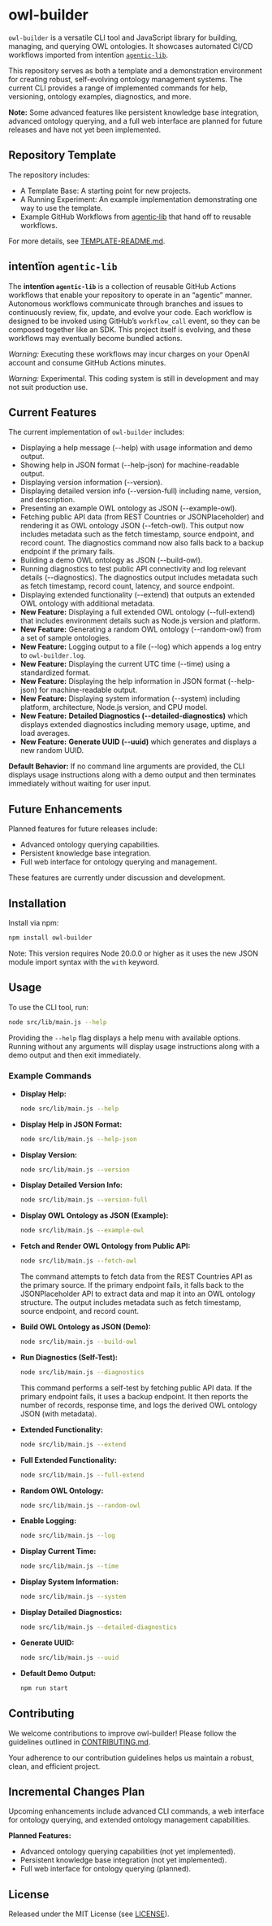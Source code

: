 # owl-builder

`owl-builder` is a versatile CLI tool and JavaScript library for building, managing, and querying OWL ontologies. It showcases automated CI/CD workflows imported from intentïon [`agentic‑lib`](https://github.com/xn-intenton-z2a/agentic-lib).

This repository serves as both a template and a demonstration environment for creating robust, self-evolving ontology management systems. The current CLI provides a range of implemented commands for help, versioning, ontology examples, diagnostics, and more.

**Note:** Some advanced features like persistent knowledge base integration, advanced ontology querying, and a full web interface are planned for future releases and have not yet been implemented.

## Repository Template

The repository includes:
* A Template Base: A starting point for new projects.
* A Running Experiment: An example implementation demonstrating one way to use the template.
* Example GitHub Workflows from [agentic‑lib](https://github.com/xn-intenton-z2a/agentic-lib) that hand off to reusable workflows.

For more details, see [TEMPLATE-README.md](./TEMPLATE-README.md).

## intentïon `agentic‑lib`

The **intentïon `agentic‑lib`** is a collection of reusable GitHub Actions workflows that enable your repository to operate in an “agentic” manner. Autonomous workflows communicate through branches and issues to continuously review, fix, update, and evolve your code. Each workflow is designed to be invoked using GitHub’s `workflow_call` event, so they can be composed together like an SDK. This project itself is evolving, and these workflows may eventually become bundled actions.

*Warning:* Executing these workflows may incur charges on your OpenAI account and consume GitHub Actions minutes.

*Warning:* Experimental. This coding system is still in development and may not suit production use.

## Current Features

The current implementation of `owl-builder` includes:

- Displaying a help message (--help) with usage information and demo output.
- Showing help in JSON format (--help-json) for machine-readable output.
- Displaying version information (--version).
- Displaying detailed version info (--version-full) including name, version, and description.
- Presenting an example OWL ontology as JSON (--example-owl).
- Fetching public API data (from REST Countries or JSONPlaceholder) and rendering it as OWL ontology JSON (--fetch-owl). This output now includes metadata such as the fetch timestamp, source endpoint, and record count. The diagnostics command now also falls back to a backup endpoint if the primary fails.
- Building a demo OWL ontology as JSON (--build-owl).
- Running diagnostics to test public API connectivity and log relevant details (--diagnostics). The diagnostics output includes metadata such as fetch timestamp, record count, latency, and source endpoint.
- Displaying extended functionality (--extend) that outputs an extended OWL ontology with additional metadata.
- **New Feature:** Displaying a full extended OWL ontology (--full-extend) that includes environment details such as Node.js version and platform.
- **New Feature:** Generating a random OWL ontology (--random-owl) from a set of sample ontologies.
- **New Feature:** Logging output to a file (--log) which appends a log entry to `owl-builder.log`.
- **New Feature:** Displaying the current UTC time (--time) using a standardized format.
- **New Feature:** Displaying the help information in JSON format (--help-json) for machine-readable output.
- **New Feature:** Displaying system information (--system) including platform, architecture, Node.js version, and CPU model.
- **New Feature:** **Detailed Diagnostics (--detailed-diagnostics)** which displays extended diagnostics including memory usage, uptime, and load averages.
- **New Feature:** **Generate UUID (--uuid)** which generates and displays a new random UUID.

**Default Behavior:** If no command line arguments are provided, the CLI displays usage instructions along with a demo output and then terminates immediately without waiting for user input.


## Future Enhancements

Planned features for future releases include:

- Advanced ontology querying capabilities.
- Persistent knowledge base integration.
- Full web interface for ontology querying and management.

These features are currently under discussion and development.

## Installation

Install via npm:

```bash
npm install owl-builder
```

Note: This version requires Node 20.0.0 or higher as it uses the new JSON module import syntax with the `with` keyword.

## Usage

To use the CLI tool, run:

```bash
node src/lib/main.js --help
```

Providing the `--help` flag displays a help menu with available options. Running without any arguments will display usage instructions along with a demo output and then exit immediately.

### Example Commands

- **Display Help:**
  ```bash
  node src/lib/main.js --help
  ```

- **Display Help in JSON Format:**
  ```bash
  node src/lib/main.js --help-json
  ```

- **Display Version:**
  ```bash
  node src/lib/main.js --version
  ```

- **Display Detailed Version Info:**
  ```bash
  node src/lib/main.js --version-full
  ```

- **Display OWL Ontology as JSON (Example):**
  ```bash
  node src/lib/main.js --example-owl
  ```

- **Fetch and Render OWL Ontology from Public API:**
  ```bash
  node src/lib/main.js --fetch-owl
  ```

  The command attempts to fetch data from the REST Countries API as the primary source. If the primary endpoint fails, it falls back to the JSONPlaceholder API to extract data and map it into an OWL ontology structure. The output includes metadata such as fetch timestamp, source endpoint, and record count.

- **Build OWL Ontology as JSON (Demo):**
  ```bash
  node src/lib/main.js --build-owl
  ```

- **Run Diagnostics (Self-Test):**
  ```bash
  node src/lib/main.js --diagnostics
  ```

  This command performs a self-test by fetching public API data. If the primary endpoint fails, it uses a backup endpoint. It then reports the number of records, response time, and logs the derived OWL ontology JSON (with metadata).

- **Extended Functionality:**
  ```bash
  node src/lib/main.js --extend
  ```

- **Full Extended Functionality:**
  ```bash
  node src/lib/main.js --full-extend
  ```

- **Random OWL Ontology:**
  ```bash
  node src/lib/main.js --random-owl
  ```

- **Enable Logging:**
  ```bash
  node src/lib/main.js --log
  ```

- **Display Current Time:**
  ```bash
  node src/lib/main.js --time
  ```

- **Display System Information:**
  ```bash
  node src/lib/main.js --system
  ```

- **Display Detailed Diagnostics:**
  ```bash
  node src/lib/main.js --detailed-diagnostics
  ```

- **Generate UUID:**
  ```bash
  node src/lib/main.js --uuid
  ```

- **Default Demo Output:**
  ```bash
  npm run start
  ```

## Contributing

We welcome contributions to improve owl-builder! Please follow the guidelines outlined in [CONTRIBUTING.md](./CONTRIBUTING.md).

Your adherence to our contribution guidelines helps us maintain a robust, clean, and efficient project.

## Incremental Changes Plan

Upcoming enhancements include advanced CLI commands, a web interface for ontology querying, and extended ontology management capabilities.

**Planned Features:**
- Advanced ontology querying capabilities (not yet implemented).
- Persistent knowledge base integration (not yet implemented).
- Full web interface for ontology querying (planned).

## License

Released under the MIT License (see [LICENSE](./LICENSE)).

<!-- Consistency improvements applied to code and documentation for better readability and maintainability. -->
